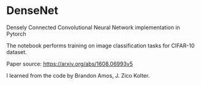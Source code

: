 # DenseNet
Densely Connected Convolutional Neural Network implementation in Pytorch

The notebook performs training on image classification tasks for CIFAR-10 dataset.

Paper source: https://arxiv.org/abs/1608.06993v5

I learned from the code by Brandon Amos, J. Zico Kolter.
